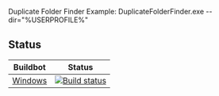 Duplicate Folder Finder
Example: DuplicateFolderFinder.exe --dir="%USERPROFILE%"


## Status

Buildbot | Status
-------- | ------
[Windows](https://ci.appveyor.com/project/psychoholic14/duplicate-folder-finder/branch/master) | [![Build status](https://ci.appveyor.com/api/projects/status/lobha5c90l93n4y3?svg=true)](https://ci.appveyor.com/project/psychoholic14/duplicate-folder-finder/branch/master)
